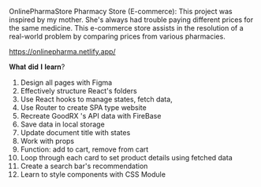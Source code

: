 OnlinePharmaStore
Pharmacy Store (E-commerce): This project was inspired by my mother. She's always had trouble paying different prices for the same medicine. This e-commerce store assists in the resolution of a real-world problem by comparing prices from various pharmacies.

https://onlinepharma.netlify.app/

𝐖𝐡𝐚𝐭 𝐝𝐢𝐝 𝐈 𝐥𝐞𝐚𝐫𝐧?
1. Design all pages with Figma
1. Effectively structure React's folders
2. Use React hooks to manage states, fetch data, 
3. Use Router to create SPA type website
4. Recreate GoodRX 's API data with FireBase 
5. Save data in local storage 
6. Update document title with states
7. Work with props 
8. Function: add to cart, remove from cart
9. Loop through each card to set product details using fetched data
10. Create a search bar's recommendation 
11. Learn to style components with CSS Module
